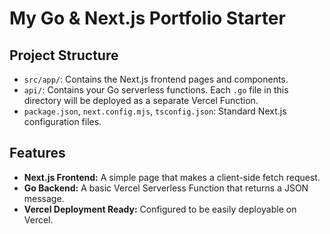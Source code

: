 # My Go & Next.js Portfolio Starter


## Project Structure

-   `src/app/`: Contains the Next.js frontend pages and components.
-   `api/`: Contains your Go serverless functions. Each `.go` file in this directory will be deployed as a separate Vercel Function.
-   `package.json`, `next.config.mjs`, `tsconfig.json`: Standard Next.js configuration files.

## Features

-   **Next.js Frontend:** A simple page that makes a client-side fetch request.
-   **Go Backend:** A basic Vercel Serverless Function that returns a JSON message.
-   **Vercel Deployment Ready:** Configured to be easily deployable on Vercel.


